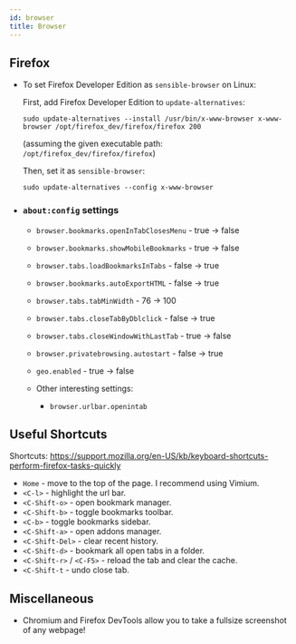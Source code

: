 ```yaml
---
id: browser
title: Browser
---
```


## Firefox

- To set Firefox Developer Edition as `sensible-browser` on Linux:

  First, add Firefox Developer Edition to `update-alternatives`:

  ```
  sudo update-alternatives --install /usr/bin/x-www-browser x-www-browser /opt/firefox_dev/firefox/firefox 200
  ```

  (assuming the given executable path: `/opt/firefox_dev/firefox/firefox`)

  Then, set it as `sensible-browser`:

  ```
  sudo update-alternatives --config x-www-browser
  ```

- ### `about:config` settings

  - `browser.bookmarks.openInTabClosesMenu` - true -> false
  - `browser.bookmarks.showMobileBookmarks` - true -> false
  - `browser.tabs.loadBookmarksInTabs` - false -> true
  - `browser.bookmarks.autoExportHTML` - false -> true
  - `browser.tabs.tabMinWidth` - 76 -> 100
  - `browser.tabs.closeTabByDblclick` - false -> true
  - `browser.tabs.closeWindowWithLastTab` - true -> false
  - `browser.privatebrowsing.autostart` - false -> true
  - `geo.enabled` - true -> false

  - Other interesting settings:
    - `browser.urlbar.openintab`

## Useful Shortcuts

Shortcuts:
https://support.mozilla.org/en-US/kb/keyboard-shortcuts-perform-firefox-tasks-quickly

- `Home` - move to the top of the page. I recommend using Vimium.
- `<C-l>` - highlight the url bar.
- `<C-Shift-o>` - open bookmark manager.
- `<C-Shift-b>` - toggle bookmarks toolbar.
- `<C-b>` - toggle bookmarks sidebar.
- `<C-Shift-a>` - open addons manager.
- `<C-Shift-Del>` - clear recent history.
- `<C-Shift-d>` - bookmark all open tabs in a folder.
- `<C-Shift-r>` / `<C-F5>` - reload the tab and clear the cache.
- `<C-Shift-t` - undo close tab.

## Miscellaneous

- Chromium and Firefox DevTools allow you to take a fullsize screenshot of any webpage!
